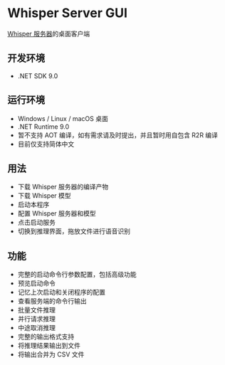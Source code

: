 ﻿# Whisper Server GUI
[Whisper 服务器](https://github.com/ggml-org/whisper.cpp/tree/master/examples/server)的桌面客户端

## 开发环境
- .NET SDK 9.0

## 运行环境
- Windows / Linux / macOS 桌面
- .NET Runtime 9.0
- 暂不支持 AOT 编译，如有需求请及时提出，并且暂时用自包含 R2R 编译
- 目前仅支持简体中文

## 用法
- 下载 Whisper 服务器的编译产物
- 下载 Whisper 模型
- 启动本程序
- 配置 Whisper 服务器和模型
- 点击启动服务
- 切换到推理界面，拖放文件进行语音识别

## 功能
- 完整的启动命令行参数配置，包括高级功能
- 预览启动命令
- 记忆上次启动和关闭程序的配置
- 查看服务端的命令行输出
- 批量文件推理
- 并行请求推理
- 中途取消推理
- 完整的输出格式支持
- 将推理结果输出到文件
- 将输出合并为 CSV 文件
